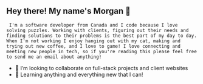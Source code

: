 <h2>Hey there! My name's Morgan 👋</h2>

     I'm a software developer from Canada and I code because I love solving puzzles. Working with clients, figuring out their needs and finding solutions to their problems is the best part of my day to day. When I'm not working I enjoy hanging out with my cat, making and trying out new coffee, and I love to game! I love connecting and meeting new people in tech, so if you're reading this please feel free to send me an email about anything!
     
- 👯 I’m looking to collaborate on full-stack projects and client websites
- 🤔 Learning anything and everything new that I can!

